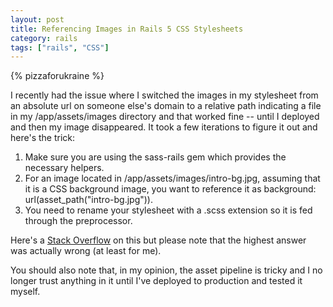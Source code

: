 ```yaml
---
layout: post
title: Referencing Images in Rails 5 CSS Stylesheets
category: rails 
tags: ["rails", "CSS"]
---
```

{% pizzaforukraine  %}

I recently had the issue where I switched the images in my stylesheet from an absolute url on someone else's domain to a relative path indicating a file in my /app/assets/images directory and that worked fine -- until I deployed and then my image disappeared.  It took a few iterations to figure it out and here's the trick:

1.  Make sure you are using the sass-rails gem which provides the necessary helpers.
2.  For an image located in /app/assets/images/intro-bg.jpg, assuming that it is a CSS background image, you want to reference it as background: url(asset_path("intro-bg.jpg")).
3.  You need to rename your stylesheet with a .scss extension so it is fed through the preprocessor.

Here's a [Stack Overflow](https://stackoverflow.com/questions/15257555/how-to-reference-images-in-css-within-rails-4) on this but please note that the highest answer was actually wrong (at least for me). 

You should also note that, in my opinion, the asset pipeline is tricky and I no longer trust anything in it until I've deployed to production and tested it myself.  
